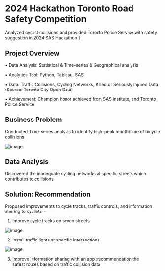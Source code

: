# 2024 Hackathon Toronto Road Safety Competition
Analyzed cyclist collisions and provided Toronto Police Service with safety suggestion in 2024 SAS Hackathon ]

## Project Overview
▪ Data Analysis: Statistical & Time-series & Geographical analysis

▪ Analytics Tool: Python, Tableau, SAS

▪ Data: Traffic Collisions, Cycling Networks, Killed or Seriously Injured Data (Source: Toronto City Open Data)

▪ Achievement: Champion honor achieved from SAS institute, and Toronto Police Service

## Business Problem
Conducted Time-series analysis to identify high-peak month/time of bicycle collisions

![image](https://github.com/user-attachments/assets/1be898ff-152c-4abb-abeb-b5536d257649)

## Data Analysis
Discovered the inadequate cycling networks at specific streets which contributes to collisions


## Solution: Recommendation
Proposed improvements to cycle tracks, traffic controls, and information sharing to cyclists  =
1) Improve cycle tracks on seven streets

![image](https://github.com/user-attachments/assets/64b3f05b-e730-49c1-a480-a8250d32b10d)

2) Install traffic lights at specific intersections
   
![image](https://github.com/user-attachments/assets/3ac01ed5-3caf-4dbf-b915-9af663d278fb)

3) Improve Information sharing with an app :recommendation the safest routes based on traffic collision data

​​​ 
